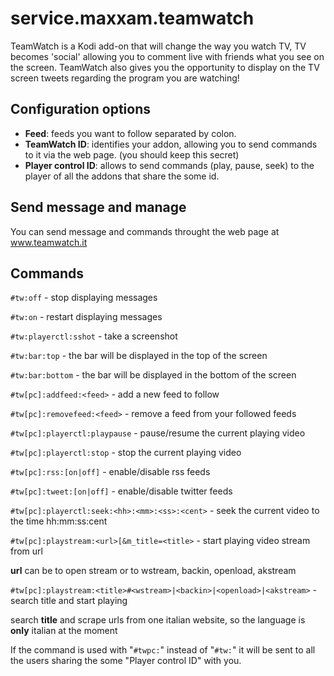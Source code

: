 service.maxxam.teamwatch
========================

TeamWatch is a Kodi add-on that will change the way you watch TV,
TV becomes 'social' allowing you to comment live with friends
what you see on the screen. TeamWatch also gives you the opportunity to
display on the TV screen tweets regarding the program you are watching!

Configuration options
---------------------

- **Feed**: feeds you want to follow separated by colon.
- **TeamWatch ID**: identifies your addon, allowing you to send commands to it via the web page. (you should keep this secret)
- **Player control ID**: allows to send commands (play, pause, seek) to the player of all the addons that share the some id.

Send message and manage
-----------------------

You can send message and commands throught the web page at www.teamwatch.it

Commands
--------

``#tw:off`` - stop displaying messages

``#tw:on`` - restart displaying messages

``#tw:playerctl:sshot`` - take a screenshot

``#tw:bar:top`` - the bar will be displayed in the top of the screen

``#tw:bar:bottom`` - the bar will be displayed in the bottom of the screen

``#tw[pc]:addfeed:<feed>`` - add a new feed to follow
  
``#tw[pc]:removefeed:<feed>`` - remove a feed from your followed feeds
  
``#tw[pc]:playerctl:playpause`` - pause/resume the current playing video

``#tw[pc]:playerctl:stop`` - stop the current playing video

``#tw[pc]:rss:[on|off]`` - enable/disable rss feeds

``#tw[pc]:tweet:[on|off]`` - enable/disable twitter feeds

``#tw[pc]:playerctl:seek:<hh>:<mm>:<ss>:<cent>`` - seek the current video to the time hh:mm:ss:cent
  
``#tw[pc]:playstream:<url>[&m_title=<title>`` - start playing video stream from url 

**url** can be to open stream or to wstream, backin, openload, akstream

``#tw[pc]:playstream:<title>#<wstream>|<backin>|<openload>|<akstream>`` - search title and start playing

search **title** and scrape urls from one italian website, so the language is __only__ italian at the moment
  
If the command is used with "``#twpc:``" instead of "``#tw:``" it will be sent to all the users sharing the some "Player control ID" with you.
